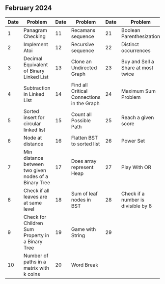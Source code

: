 ## February 2024

| Date | Problem                                               | Date | Problem                                    | Date | Problem                             |
| ---- | ----------------------------------------------------- | ---- | ------------------------------------------ | ---- | ----------------------------------- |
| 1    | Panagram Checking                                     | 11   | Recamans sequence                          | 21   | Boolean Parenthesization            |
| 2    | Implement Atoi                                        | 12   | Recursive sequence                         | 22   | Distinct occurrences                |
| 3    | Decimal Equivalent of Binary Linked List              | 13   | Clone an Undirected Graph                  | 23   | Buy and Sell a Share at most twice  |
| 4    | Subtraction in Linked List                            | 14   | Find all Critical Connections in the Graph | 24   | Maximum Sum Problem                 |
| 5    | Sorted insert for circular linked list                | 15   | Count all Possible Path                    | 25   | Reach a given score                 |
| 6    | Node at distance                                      | 16   | Flatten BST to sorted list                 | 26   | Power Set                           |
| 7    | Min distance between two given nodes of a Binary Tree | 17   | Does array represent Heap                  | 27   | Play With OR                        |
| 8    | Check if all leaves are at same level                 | 18   | Sum of leaf nodes in BST                   | 28   | Check if a number is divisible by 8 |
| 9    | Check for Children Sum Property in a Binary Tree      | 19   | Game with String                           | 29   |                                     |
| 10   | Number of paths in a matrix with k coins              | 20   | Word Break                                 |      |                                     |

